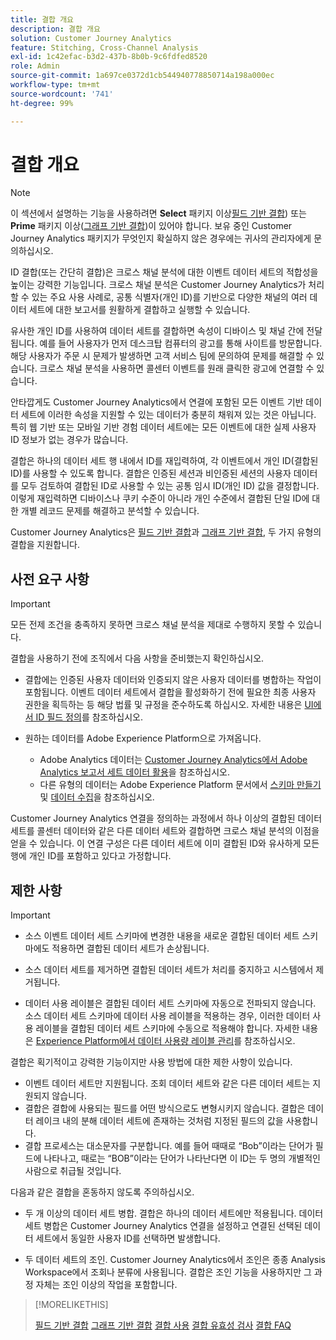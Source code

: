 ```yaml
---
title: 결합 개요
description: 결합 개요
solution: Customer Journey Analytics
feature: Stitching, Cross-Channel Analysis
exl-id: 1c42efac-b3d2-437b-8b0b-9c6fdfed8520
role: Admin
source-git-commit: 1a697ce0372d1cb544940778850714a198a000ec
workflow-type: tm+mt
source-wordcount: '741'
ht-degree: 99%

---
```


# 결합 개요

>[!NOTE]
>
>이 섹션에서 설명하는 기능을 사용하려면 **Select** 패키지 이상[필드 기반 결합](fbs.md)) 또는 **Prime** 패키지 이상([그래프 기반 결합](gbs.md))이 있어야 합니다. 보유 중인 Customer Journey Analytics 패키지가 무엇인지 확실하지 않은 경우에는 귀사의 관리자에게 문의하십시오.

ID 결합(또는 간단히 결합)은 크로스 채널 분석에 대한 이벤트 데이터 세트의 적합성을 높이는 강력한 기능입니다. 크로스 채널 분석은 Customer Journey Analytics가 처리할 수 있는 주요 사용 사례로, 공통 식별자(개인 ID)를 기반으로 다양한 채널의 여러 데이터 세트에 대한 보고서를 원활하게 결합하고 실행할 수 있습니다.

유사한 개인 ID를 사용하여 데이터 세트를 결합하면 속성이 디바이스 및 채널 간에 전달됩니다. 예를 들어 사용자가 먼저 데스크탑 컴퓨터의 광고를 통해 사이트를 방문합니다. 해당 사용자가 주문 시 문제가 발생하면 고객 서비스 팀에 문의하여 문제를 해결할 수 있습니다. 크로스 채널 분석을 사용하면 콜센터 이벤트를 원래 클릭한 광고에 연결할 수 있습니다.

안타깝게도 Customer Journey Analytics에서 연결에 포함된 모든 이벤트 기반 데이터 세트에 이러한 속성을 지원할 수 있는 데이터가 충분히 채워져 있는 것은 아닙니다. 특히 웹 기반 또는 모바일 기반 경험 데이터 세트에는 모든 이벤트에 대한 실제 사용자 ID 정보가 없는 경우가 많습니다.

결합은 하나의 데이터 세트 행 내에서 ID를 재입력하여, 각 이벤트에서 개인 ID(결합된 ID)를 사용할 수 있도록 합니다. 결합은 인증된 세션과 비인증된 세션의 사용자 데이터를 모두 검토하여 결합된 ID로 사용할 수 있는 공통 임시 ID(개인 ID) 값을 결정합니다. 이렇게 재입력하면 디바이스나 쿠키 수준이 아니라 개인 수준에서 결합된 단일 ID에 대한 개별 레코드 문제를 해결하고 분석할 수 있습니다.

Customer Journey Analytics은 [필드 기반 결합](fbs.md)과 [그래프 기반 결합](gbs.md), 두 가지 유형의 결합을 지원합니다.

## 사전 요구 사항

>[!IMPORTANT]
>
>모든 전제 조건을 충족하지 못하면 크로스 채널 분석을 제대로 수행하지 못할 수 있습니다.

결합을 사용하기 전에 조직에서 다음 사항을 준비했는지 확인하십시오.

- 결합에는 인증된 사용자 데이터와 인증되지 않은 사용자 데이터를 병합하는 작업이 포함됩니다. 이벤트 데이터 세트에서 결합을 활성화하기 전에 필요한 최종 사용자 권한을 획득하는 등 해당 법률 및 규정을 준수하도록 하십시오. 자세한 내용은 [UI에서 ID 필드 정의](https://experienceleague.adobe.com/ko/docs/experience-platform/xdm/ui/fields/identity)를 참조하십시오.

- 원하는 데이터를 Adobe Experience Platform으로 가져옵니다.

   - Adobe Analytics 데이터는 [Customer Journey Analytics에서 Adobe Analytics 보고서 세트 데이터 활용](/help/getting-started/aa-vs-cja/aa-data-in-cja.md)을 참조하십시오.
   - 다른 유형의 데이터는 Adobe Experience Platform 문서에서 [스키마 만들기](https://experienceleague.adobe.com/ko/docs/experience-platform/xdm/tutorials/create-schema-ui) 및 [데이터 수집](https://experienceleague.adobe.com/ko/docs/experience-platform/ingestion/home)을 참조하십시오.

Customer Journey Analytics 연결을 정의하는 과정에서 하나 이상의 결합된 데이터 세트를 콜센터 데이터와 같은 다른 데이터 세트와 결합하면 크로스 채널 분석의 이점을 얻을 수 있습니다. 이 연결 구성은 다른 데이터 세트에 이미 결합된 ID와 유사하게 모든 행에 개인 ID를 포함하고 있다고 가정합니다.


## 제한 사항

>[!IMPORTANT]
>
>
>- 소스 이벤트 데이터 세트 스키마에 변경한 내용을 새로운 결합된 데이터 세트 스키마에도 적용하면 결합된 데이터 세트가 손상됩니다.
>
>- 소스 데이터 세트를 제거하면 결합된 데이터 세트가 처리를 중지하고 시스템에서 제거됩니다.
>
>- 데이터 사용 레이블은 결합된 데이터 세트 스키마에 자동으로 전파되지 않습니다. 소스 데이터 세트 스키마에 데이터 사용 레이블을 적용하는 경우, 이러한 데이터 사용 레이블을 결합된 데이터 세트 스키마에 수동으로 적용해야 합니다. 자세한 내용은 [Experience Platform에서 데이터 사용량 레이블 관리](https://experienceleague.adobe.com/ko/docs/experience-platform/data-governance/labels/overview)를 참조하십시오.

결합은 획기적이고 강력한 기능이지만 사용 방법에 대한 제한 사항이 있습니다.

- 이벤트 데이터 세트만 지원됩니다. 조회 데이터 세트와 같은 다른 데이터 세트는 지원되지 않습니다.
- 결합은 결합에 사용되는 필드를 어떤 방식으로도 변형시키지 않습니다. 결합은 데이터 레이크 내의 분해 데이터 세트에 존재하는 것처럼 지정된 필드의 값을 사용합니다.
- 결합 프로세스는 대소문자를 구분합니다. 예를 들어 때때로 “Bob”이라는 단어가 필드에 나타나고, 때로는 “BOB”이라는 단어가 나타난다면 이 ID는 두 명의 개별적인 사람으로 취급될 것입니다.

다음과 같은 결합을 혼동하지 않도록 주의하십시오.

- 두 개 이상의 데이터 세트 병합. 결합은 하나의 데이터 세트에만 적용됩니다. 데이터 세트 병합은 Customer Journey Analytics 연결을 설정하고 연결된 선택된 데이터 세트에서 동일한 사용자 ID를 선택하면 발생합니다.

- 두 데이터 세트의 조인. Customer Journey Analytics에서 조인은 종종 Analysis Workspace에서 조회나 분류에 사용됩니다. 결합은 조인 기능을 사용하지만 그 과정 자체는 조인 이상의 작업을 포함합니다.

>[!MORELIKETHIS]
>
>[필드 기반 결합](fbs.md)
>[그래프 기반 결합](gbs.md)
>[결합 사용](use-stitching.md)
>[결합 유효성 검사](validate.md)
>[결합 FAQ](faq.md)

